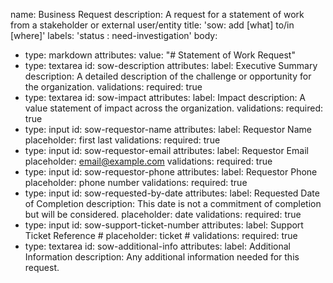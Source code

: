 name: Business Request
description: A request for a statement of work from a stakeholder or external user/entity
title: 'sow: add [what] to/in [where]'
labels: 'status : need-investigation'
body:
- type: markdown
  attributes:
    value: "# Statement of Work Request"
- type: textarea
  id: sow-description
  attributes:
    label: Executive Summary
    description: A detailed description of the challenge or opportunity for the organization.
  validations:
    required: true
- type: textarea
  id: sow-impact
  attributes:
    label: Impact
    description: A value statement of impact across the organization.
  validations:
    required: true
- type: input
  id: sow-requestor-name
  attributes:
    label: Requestor Name
    placeholder: first last
  validations:
    required: true
- type: input
  id: sow-requestor-email
  attributes:
    label: Requestor Email
    placeholder: email@example.com
  validations:
    required: true
- type: input
  id: sow-requestor-phone
  attributes:
    label: Requestor Phone
    placeholder: phone number
  validations:
    required: true
- type: input
  id: sow-requested-by-date
  attributes:
    label: Requested Date of Completion
    description: This date is not a commitment of completion but will be considered.
    placeholder: date
  validations:
    required: true
- type: input
  id: sow-support-ticket-number
  attributes:
    label: Support Ticket Reference #
    placeholder: ticket #
  validations:
    required: true
- type: textarea
  id: sow-additional-info
  attributes:
    label: Additional Information
    description: Any additional information needed for this request.